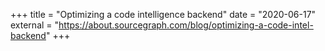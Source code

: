 +++
title = "Optimizing a code intelligence backend"
date = "2020-06-17"
external = "https://about.sourcegraph.com/blog/optimizing-a-code-intel-backend"
+++
